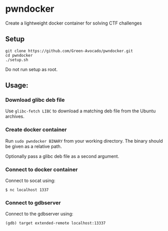 # pwndocker

Create a lightweight docker container for solving CTF challenges

## Setup

```
git clone https://github.com/Green-Avocado/pwndocker.git
cd pwndocker
./setup.sh
```

Do not run setup as root.

## Usage:

### Download glibc deb file

Use `glibc-fetch LIBC` to download a matching deb file from the Ubuntu archives.

### Create docker container

Run `sudo pwndocker BINARY` from your working directory.
The binary should be given as a relative path.

Optionally pass a glibc deb file as a second argument.

### Connect to docker container

Connect to socat using:

```
$ nc localhost 1337
```

### Connect to gdbserver

Connect to the gdbserver using:
```
(gdb) target extended-remote localhost:13337
```


